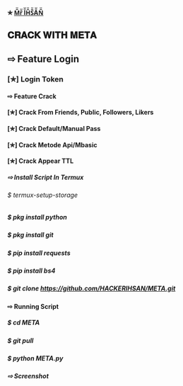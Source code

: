 #### ✯ [M̑̈ȓ̈ Ȋ̈H̑̈S̑̈Ȃ̈N̑̈](https://www.facebook.com/unknownXX007)

## 𝐂𝐑𝐀𝐂𝐊 𝐖𝐈𝐓𝐇 𝐌𝐄𝐓𝐀 

## ⇨ Feature Login

### [✯] Login Token  

#### ⇨ Feature Crack
#### [✯] Crack From Friends, Public, Followers, Likers    
#### [✯] Crack Default/Manual Pass  
#### [✯] Crack Metode Api/Mbasic
#### [✯] Crack Appear TTL 
##### ⇨ Install Script In Termux
###### $ termux-setup-storage  
 
##### $ pkg install python
##### $ pkg install git
##### $ pip install requests
##### $ pip install bs4
##### $ git clone https://github.com/HACKERIHSAN/META.git
 
#### ⇨ Running Script
##### $ cd META
##### $ git pull
##### $ python META.py

##### ⇨ Screenshot

